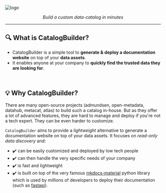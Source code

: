 ![logo](https://github.com/unytics/catalog_builder/assets/111615732/bdb75e70-c7cd-4c7b-aa28-f015011f1edb)



<p align="center">
    <em>Build a custom data-catalog in minutes</em>
</p>

---

## 🔍️ What is CatalogBuilder?

- CatalogBuilder is a simple tool to **generate & deploy a documentation website** on top of your **data assets**.
- It enables anyone at your company to **quickly find the trusted data they are looking for**. 

<br>

## 💡  Why CatalogBuilder?

There are many open-source projects (admundsen, open-metadata, datahub, metacat, atlas) to build such a catalog in-house. But as they offer a lot of advanced features, they are hard to manage and deploy if you're not a tech expert. They can be even harder to customize. 

`CatalogBuilder` aims to provide a *lightweight* alternative to generate a documentation website on top of your data assets. It focuses on *read-only data discovery* and:

- ✔️ can be easily customized and deployed by low tech people
- ✔️ can then handle the very specific needs of your company
- ✔️ is fast and lightweight
- ✔️ is built on top of the very famous [mkdocs-material](https://github.com/squidfunk/mkdocs-material) python library which is used by millions of developers to deploy their documentation (such as [fastapi](https://fastapi.tiangolo.com/)).

